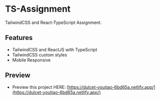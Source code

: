 # TS-Assignment

TailwindCSS and React-TypeScript Assignment.

## Features

- TailwindCSS and ReactJS with TypeScript
- TailwindCSS custom styles
- Mobile Responsive

## Preview

- Preview this project HERE: [https://dulcet-youtiao-6bd65a.netlify.app/](https://dulcet-youtiao-6bd65a.netlify.app/)
